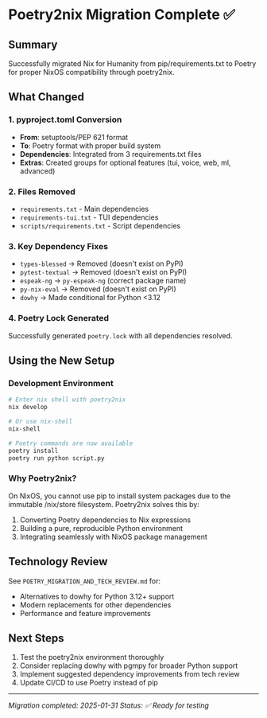 # Poetry2nix Migration Complete ✅

## Summary

Successfully migrated Nix for Humanity from pip/requirements.txt to Poetry for proper NixOS compatibility through poetry2nix.

## What Changed

### 1. pyproject.toml Conversion
- **From**: setuptools/PEP 621 format
- **To**: Poetry format with proper build system
- **Dependencies**: Integrated from 3 requirements.txt files
- **Extras**: Created groups for optional features (tui, voice, web, ml, advanced)

### 2. Files Removed
- `requirements.txt` - Main dependencies
- `requirements-tui.txt` - TUI dependencies  
- `scripts/requirements.txt` - Script dependencies

### 3. Key Dependency Fixes
- `types-blessed` → Removed (doesn't exist on PyPI)
- `pytest-textual` → Removed (doesn't exist on PyPI)
- `espeak-ng` → `py-espeak-ng` (correct package name)
- `py-nix-eval` → Removed (doesn't exist on PyPI)
- `dowhy` → Made conditional for Python <3.12

### 4. Poetry Lock Generated
Successfully generated `poetry.lock` with all dependencies resolved.

## Using the New Setup

### Development Environment
```bash
# Enter nix shell with poetry2nix
nix develop

# Or use nix-shell
nix-shell

# Poetry commands are now available
poetry install
poetry run python script.py
```

### Why Poetry2nix?

On NixOS, you cannot use pip to install system packages due to the immutable /nix/store filesystem. Poetry2nix solves this by:
1. Converting Poetry dependencies to Nix expressions
2. Building a pure, reproducible Python environment
3. Integrating seamlessly with NixOS package management

## Technology Review

See `POETRY_MIGRATION_AND_TECH_REVIEW.md` for:
- Alternatives to dowhy for Python 3.12+ support
- Modern replacements for other dependencies
- Performance and feature improvements

## Next Steps

1. Test the poetry2nix environment thoroughly
2. Consider replacing dowhy with pgmpy for broader Python support
3. Implement suggested dependency improvements from tech review
4. Update CI/CD to use Poetry instead of pip

---

*Migration completed: 2025-01-31*
*Status: ✅ Ready for testing*